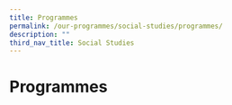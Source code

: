 ```yaml
---
title: Programmes
permalink: /our-programmes/social-studies/programmes/
description: ""
third_nav_title: Social Studies
---
```

# **Programmes**
